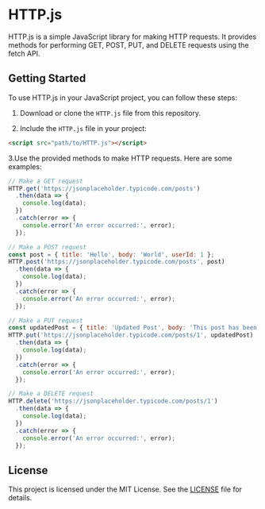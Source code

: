 # HTTP.js

HTTP.js is a simple JavaScript library for making HTTP requests. It provides methods for performing GET, POST, PUT, and DELETE requests using the fetch API.

## Getting Started

To use HTTP.js in your JavaScript project, you can follow these steps:

1. Download or clone the `HTTP.js` file from this repository.

2. Include the `HTTP.js` file in your project:

```html
<script src="path/to/HTTP.js"></script>
```
3.Use the provided methods to make HTTP requests. Here are some examples:
```js
// Make a GET request
HTTP.get('https://jsonplaceholder.typicode.com/posts')
  .then(data => {
    console.log(data);
  })
  .catch(error => {
    console.error('An error occurred:', error);
  });

// Make a POST request
const post = { title: 'Hello', body: 'World', userId: 1 };
HTTP.post('https://jsonplaceholder.typicode.com/posts', post)
  .then(data => {
    console.log(data);
  })
  .catch(error => {
    console.error('An error occurred:', error);
  });

// Make a PUT request
const updatedPost = { title: 'Updated Post', body: 'This post has been updated.', userId: 1 };
HTTP.put('https://jsonplaceholder.typicode.com/posts/1', updatedPost)
  .then(data => {
    console.log(data);
  })
  .catch(error => {
    console.error('An error occurred:', error);
  });

// Make a DELETE request
HTTP.delete('https://jsonplaceholder.typicode.com/posts/1')
  .then(data => {
    console.log(data);
  })
  .catch(error => {
    console.error('An error occurred:', error);
  });
```

## License

This project is licensed under the MIT License. See the [LICENSE](LICENSE) file for details.
